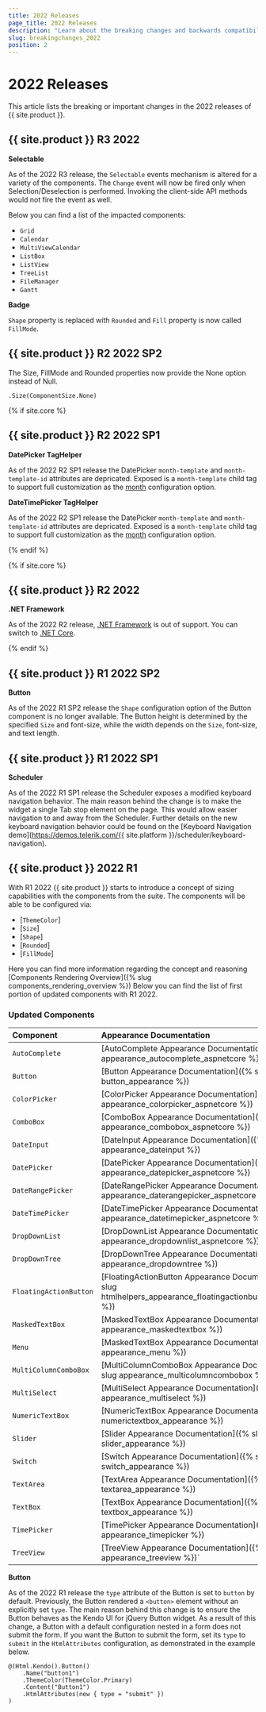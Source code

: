 ```yaml
---
title: 2022 Releases
page_title: 2022 Releases
description: "Learn about the breaking changes and backwards compatibility released by {{ site.product }} in 2022."
slug: breakingchanges_2022
position: 2
---
```


# 2022 Releases

This article lists the breaking or important changes in the 2022 releases of {{ site.product }}.

## {{ site.product }} R3 2022

**Selectable**

As of the 2022 R3 release, the `Selectable` events mechanism is altered for a variety of the components. The `Change` event will now be fired only when Selection/Deselection is performed. Invoking the client-side API methods would not fire the event as well. 

Below you can find a list of the impacted components:

* `Grid`
* `Calendar`
* `MultiViewCalendar`
* `ListBox`
* `ListView`
* `TreeList`
* `FileManager`
* `Gantt`

**Badge**

`Shape` property is replaced with `Rounded` and `Fill` property is now called `FillMode`.

## {{ site.product }} R2 2022 SP2

The Size, FillMode and Rounded properties now provide the None option instead of Null.

`.Size(ComponentSize.None)`

{% if site.core %}
## {{ site.product }} R2 2022 SP1

**DatePicker TagHelper**

As of the 2022 R2 SP1 release the DatePicker `month-template` and `month-template-id` attributes are depricated. Exposed is a `month-template` child tag to support full customization as the [month](https://docs.telerik.com/kendo-ui/api/javascript/ui/datepicker/configuration/month) configuration option.


**DateTimePicker TagHelper**

As of the 2022 R2 SP1 release the DatePicker `month-template` and `month-template-id` attributes are depricated. Exposed is a `month-template` child tag to support full customization as the [month](https://docs.telerik.com/kendo-ui/api/javascript/ui/datetimepicker/configuration/month) configuration option.

{% endif %}

{% if site.core %}
## {{ site.product }} R2 2022

**.NET Framework**

As of the 2022 R2 release, [.NET Framework](https://dotnet.microsoft.com/en-us/download/dotnet-framework) is out of support. You can switch to [.NET Core](https://dotnet.microsoft.com/en-us/download).

{% endif %}

## {{ site.product }} R1 2022 SP2

**Button**

As of the 2022 R1 SP2 release the `Shape` configuration option of the Button component is no longer available. The Button height is determined by the specified `Size` and font-size, while the width depends on the `Size`, font-size, and text length.

## {{ site.product }} R1 2022 SP1

**Scheduler**

As of the 2022 R1 SP1 release the Scheduler exposes a modified keyboard navigation behavior. The main reason behind the change is to make the widget a single Tab stop element on the page. This would allow easier navigation to and away from the Scheduler. Further details on the new keyboard navigation behavior could be found on the [Keyboard Navigation demo](https://demos.telerik.com/{{ site.platform }}/scheduler/keyboard-navigation).

## {{ site.product }} 2022 R1

With R1 2022 {{ site.product }} starts to introduce a concept of sizing capabilities with the components from the suite. The components will be able to be configured via:

- [`ThemeColor`]
- [`Size`]
- [`Shape`]
- [`Rounded`]
- [`FillMode`]

Here you can find more information regarding the concept and reasoning [Components Rendering Overview]({% slug components_rendering_overview %})
Below you can find the list of first portion of updated components with R1 2022.

### Updated Components

| Component   | Appearance Documentation  |
|:---         |:---       |
| `AutoComplete` | [AutoComplete Appearance Documentation]({% slug appearance_autocomplete_aspnetcore %})
| `Button` | [Button Appearance Documentation]({% slug button_appearance %})
| `ColorPicker` | [ColorPicker Appearance Documentation]({% slug appearance_colorpicker_aspnetcore %})
| `ComboBox` | [ComboBox Appearance Documentation]({% slug appearance_combobox_aspnetcore %})
| `DateInput` | [DateInput Appearance Documentation]({% slug appearance_dateinput %})
| `DatePicker` | [DatePicker Appearance Documentation]({% slug appearance_datepicker_aspnetcore %})
| `DateRangePicker` | [DateRangePicker Appearance Documentation]({% slug appearance_daterangepicker_aspnetcore %})
| `DateTimePicker` | [DateTimePicker Appearance Documentation]({% slug appearance_datetimepicker_aspnetcore %})
| `DropDownList` | [DropDownList Appearance Documentation]({% slug appearance_dropdownlist_aspnetcore %})
| `DropDownTree` | [DropDownTree Appearance Documentation]({% slug appearance_dropdowntree %})
| `FloatingActionButton` | [FloatingActionButton Appearance Documentation]({% slug htmlhelpers_appearance_floatingactionbutton_aspnetcore %})
| `MaskedTextBox` | [MaskedTextBox Appearance Documentation]({% slug appearance_maskedtextbox %})
| `Menu` | [MaskedTextBox Appearance Documentation]({% slug appearance_menu %})
| `MultiColumnComboBox` | [MultiColumnComboBox Appearance Documentation]({% slug appearance_multicolumncombobox %})
| `MultiSelect` | [MultiSelect Appearance Documentation]({% slug appearance_multiselect %})
| `NumericTextBox` | [NumericTextBox Appearance Documentation]({% slug numerictextbox_appearance %})
| `Slider` | [Slider Appearance Documentation]({% slug slider_appearance %})
| `Switch` | [Switch Appearance Documentation]({% slug switch_appearance %})
| `TextArea` | [TextArea Appearance Documentation]({% slug textarea_appearance %})
| `TextBox` | [TextBox Appearance Documentation]({% slug textbox_appearance %})
| `TimePicker` | [TimePicker Appearance Documentation]({% slug appearance_timepicker %})
| `TreeView` | [TreeView Appearance Documentation]({% slug appearance_treeview %})`

**Button**

As of the 2022 R1 release the `type` attribute of the Button is set to `button` by default. Previously, the Button rendered a `<button>` element without an explicitly set `type`. The main reason behind this change is to ensure the Button behaves as the Kendo UI for jQuery Button widget. As a result of this change, a Button with a default configuration nested in a form does not submit the form. If you want the Button to submit the form, set its `type` to `submit` in the `HtmlAttributes` configuration, as demonstrated in the example below.

```
@(Html.Kendo().Button()
	.Name("button1")
	.ThemeColor(ThemeColor.Primary)
	.Content("Button1")
	.HtmlAttributes(new { type = "submit" })
)
```
